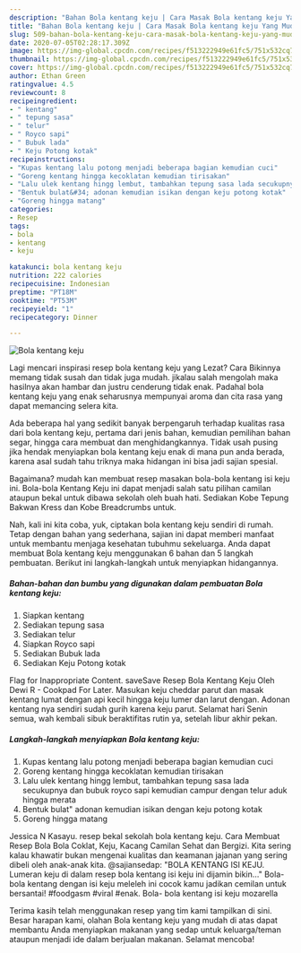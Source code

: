 ```yaml
---
description: "Bahan Bola kentang keju | Cara Masak Bola kentang keju Yang Mudah Dan Praktis"
title: "Bahan Bola kentang keju | Cara Masak Bola kentang keju Yang Mudah Dan Praktis"
slug: 509-bahan-bola-kentang-keju-cara-masak-bola-kentang-keju-yang-mudah-dan-praktis
date: 2020-07-05T02:28:17.309Z
image: https://img-global.cpcdn.com/recipes/f513222949e61fc5/751x532cq70/bola-kentang-keju-foto-resep-utama.jpg
thumbnail: https://img-global.cpcdn.com/recipes/f513222949e61fc5/751x532cq70/bola-kentang-keju-foto-resep-utama.jpg
cover: https://img-global.cpcdn.com/recipes/f513222949e61fc5/751x532cq70/bola-kentang-keju-foto-resep-utama.jpg
author: Ethan Green
ratingvalue: 4.5
reviewcount: 8
recipeingredient:
- " kentang"
- " tepung sasa"
- " telur"
- " Royco sapi"
- " Bubuk lada"
- " Keju Potong kotak"
recipeinstructions:
- "Kupas kentang lalu potong menjadi beberapa bagian kemudian cuci"
- "Goreng kentang hingga kecoklatan kemudian tirisakan"
- "Lalu ulek kentang hingg lembut, tambahkan tepung sasa lada secukupnya dan bubuk royco sapi kemudian campur dengan telur aduk hingga merata"
- "Bentuk bulat&#34; adonan kemudian isikan dengan keju potong kotak"
- "Goreng hingga matang"
categories:
- Resep
tags:
- bola
- kentang
- keju

katakunci: bola kentang keju 
nutrition: 222 calories
recipecuisine: Indonesian
preptime: "PT18M"
cooktime: "PT53M"
recipeyield: "1"
recipecategory: Dinner

---
```



![Bola kentang keju](https://img-global.cpcdn.com/recipes/f513222949e61fc5/751x532cq70/bola-kentang-keju-foto-resep-utama.jpg)

Lagi mencari inspirasi resep bola kentang keju yang Lezat? Cara Bikinnya memang tidak susah dan tidak juga mudah. jikalau salah mengolah maka hasilnya akan hambar dan justru cenderung tidak enak. Padahal bola kentang keju yang enak seharusnya mempunyai aroma dan cita rasa yang dapat memancing selera kita.

Ada beberapa hal yang sedikit banyak berpengaruh terhadap kualitas rasa dari bola kentang keju, pertama dari jenis bahan, kemudian pemilihan bahan segar, hingga cara membuat dan menghidangkannya. Tidak usah pusing jika hendak menyiapkan bola kentang keju enak di mana pun anda berada, karena asal sudah tahu triknya maka hidangan ini bisa jadi sajian spesial.

Bagaimana? mudah kan membuat resep masakan bola-bola kentang isi keju ini. Bola-bola Kentang Keju ini dapat menjadi salah satu pilihan camilan ataupun bekal untuk dibawa sekolah oleh buah hati. Sediakan Kobe Tepung Bakwan Kress dan Kobe Breadcrumbs untuk.


Nah, kali ini kita coba, yuk, ciptakan bola kentang keju sendiri di rumah. Tetap dengan bahan yang sederhana, sajian ini dapat memberi manfaat untuk membantu menjaga kesehatan tubuhmu sekeluarga. Anda dapat membuat Bola kentang keju menggunakan 6 bahan dan 5 langkah pembuatan. Berikut ini langkah-langkah untuk menyiapkan hidangannya.

<!--inarticleads1-->

##### Bahan-bahan dan bumbu yang digunakan dalam pembuatan Bola kentang keju:

1. Siapkan  kentang
1. Sediakan  tepung sasa
1. Sediakan  telur
1. Siapkan  Royco sapi
1. Sediakan  Bubuk lada
1. Sediakan  Keju Potong kotak


Flag for Inappropriate Content. saveSave Resep Bola Kentang Keju Oleh Dewi R - Cookpad For Later. Masukan keju cheddar parut dan masak kentang lumat dengan api kecil hingga keju lumer dan larut dengan. Adonan kentang nya sendiri sudah gurih karena keju parut. Selamat hari Senin semua, wah kembali sibuk beraktifitas rutin ya, setelah libur akhir pekan. 

<!--inarticleads2-->

##### Langkah-langkah menyiapkan Bola kentang keju:

1. Kupas kentang lalu potong menjadi beberapa bagian kemudian cuci
1. Goreng kentang hingga kecoklatan kemudian tirisakan
1. Lalu ulek kentang hingg lembut, tambahkan tepung sasa lada secukupnya dan bubuk royco sapi kemudian campur dengan telur aduk hingga merata
1. Bentuk bulat&#34; adonan kemudian isikan dengan keju potong kotak
1. Goreng hingga matang


Jessica N Kasayu. resep bekal sekolah bola kentang keju. Cara Membuat Resep Bola Bola Coklat, Keju, Kacang Camilan Sehat dan Bergizi. Kita sering kalau khawatir bukan mengenai kualitas dan keamanan jajanan yang sering dibeli oleh anak-anak kita. @sajiansedap: &#34;BOLA KENTANG ISI KEJU. Lumeran keju di dalam resep bola kentang isi keju ini dijamin bikin…&#34; Bola-bola kentang dengan isi keju meleleh ini cocok kamu jadikan cemilan untuk bersantai! #foodgasm #viral #enak. Bola- bola kentang isi keju mozarella 

Terima kasih telah menggunakan resep yang tim kami tampilkan di sini. Besar harapan kami, olahan Bola kentang keju yang mudah di atas dapat membantu Anda menyiapkan makanan yang sedap untuk keluarga/teman ataupun menjadi ide dalam berjualan makanan. Selamat mencoba!
